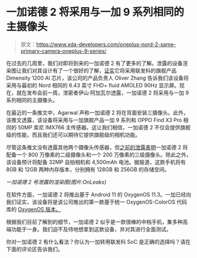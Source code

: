 # 一加诺德 2 将采用与一加 9 系列相同的主摄像头

> 原文：<https://www.xda-developers.com/oneplus-nord-2-same-primary-camera-oneplus-9-series/>

在过去的几周里，我们对即将到来的一加诺德 2 有了更多的了解。泄露的设备渲染图让我们对其设计有了一个很好的了解，[证实](https://www.xda-developers.com/oneplus-nord-2-confirmed-to-feature-mediatek-dimensity-1200-chipset/)它将采用联发科的旗舰产品 Dimensity 1200 AI 芯片，该公司的产品负责人 Oliver Zhang 告诉我们该设备将采用与最初的 Nord 相同的 6.43 英寸 FHD+ fluid AMOLED 90Hz 显示屏。现在，就在发布会前一周，泄密者伊山·阿加瓦尔透露，一加诺德 2 将采用与一加 9 系列相同的主摄像头。

在最近的一条推文中，Agarwal 声称一加诺德 2 将在背面安装三摄像头。此外，该推文透露，该设备将采用与一加旗舰产品一加 9 系列和 OPPO Find X3 Pro 相同的 50MP 索尼 IMX766 主传感器。这让我们相信，一加诺德 2 不仅会提供旗舰级的性能，而且我们还可以期待它提供旗舰级的相机功能。

尽管这条推文没有透露其他两个摄像头传感器，但[之前的泄露表明](https://www.xda-developers.com/oneplus-nord-2-leak-specifications/)一加诺德 2 将配备一个 800 万像素的二级摄像头和一个 200 万像素的三级摄像头。除此之外，该设备预计将配备 32MP 自拍相机和 4,500mAh 电池。据报道，这款手机将有 8GB 和 12GB 两种内存版本，分别拥有 128GB 和 256GB 的存储空间。

*一加诺德 2 号泄露的渲染图(图片:OnLeaks)*

在软件方面，一加诺德 2 将推出基于 Android 11 的 OxygenOS 11.3。一加已经向我们证实，该设备将是该公司推出的第一款基于统一 OxygenOS-ColorOS 代码库的 [OxygenOS 版本。](https://www.xda-developers.com/oneplus-nord-2-oliver-zhang-interaction/#:~:text=oneplus%20nord%202%20would%20be%20the%20first%20phone%20to%20feature%20an%20oxygenos%20release%20(v11.3)%20based%20on%20the%20integrated%20codebase)

根据我们目前了解到的细节，一加诺德 2 似乎是一款很棒的中档手机，集多种高端功能于一身。我们迫不及待地想拿到这款设备，并对其进行全面测试。

你对一加诺德 2 有什么看法？你认为一加转用联发科 SoC 是正确的选择吗？请在下面的评论区告诉我们。